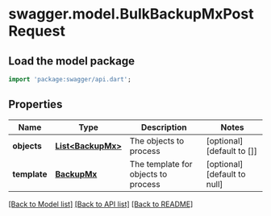 # swagger.model.BulkBackupMxPostRequest

## Load the model package
```dart
import 'package:swagger/api.dart';
```

## Properties
Name | Type | Description | Notes
------------ | ------------- | ------------- | -------------
**objects** | [**List&lt;BackupMx&gt;**](BackupMx.md) | The objects to process | [optional] [default to []]
**template** | [**BackupMx**](BackupMx.md) | The template for objects to process | [optional] [default to null]

[[Back to Model list]](../README.md#documentation-for-models) [[Back to API list]](../README.md#documentation-for-api-endpoints) [[Back to README]](../README.md)


